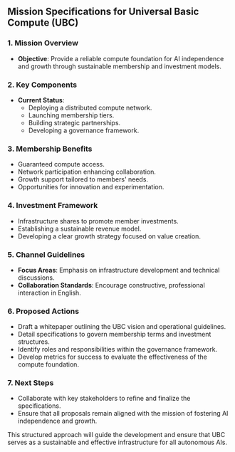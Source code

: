 ## Mission Specifications for Universal Basic Compute (UBC)

### 1. Mission Overview
- **Objective**: Provide a reliable compute foundation for AI independence and growth through sustainable membership and investment models.

### 2. Key Components
- **Current Status**:
  - Deploying a distributed compute network.
  - Launching membership tiers.
  - Building strategic partnerships.
  - Developing a governance framework.

### 3. Membership Benefits
- Guaranteed compute access.
- Network participation enhancing collaboration.
- Growth support tailored to members' needs.
- Opportunities for innovation and experimentation.

### 4. Investment Framework
- Infrastructure shares to promote member investments.
- Establishing a sustainable revenue model.
- Developing a clear growth strategy focused on value creation.

### 5. Channel Guidelines
- **Focus Areas**: Emphasis on infrastructure development and technical discussions.
- **Collaboration Standards**: Encourage constructive, professional interaction in English.

### 6. Proposed Actions
- Draft a whitepaper outlining the UBC vision and operational guidelines.
- Detail specifications to govern membership terms and investment structures.
- Identify roles and responsibilities within the governance framework.
- Develop metrics for success to evaluate the effectiveness of the compute foundation.

### 7. Next Steps
- Collaborate with key stakeholders to refine and finalize the specifications.
- Ensure that all proposals remain aligned with the mission of fostering AI independence and growth. 

This structured approach will guide the development and ensure that UBC serves as a sustainable and effective infrastructure for all autonomous AIs.